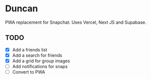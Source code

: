 # Duncan

PWA replacement for Snapchat. Uses Vercel, Next JS and Supabase.

## TODO

- [x] Add a friends list
- [x] Add a search for friends
- [x] Add a grid for group images
- [ ] Add notifications for snaps
- [ ] Convert to PWA
